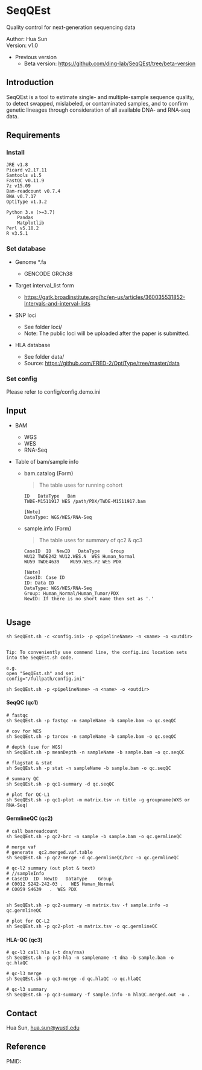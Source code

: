 SeqQEst
========

Quality control for next-generation sequencing data

Author: Hua Sun  
Version: v1.0  


* Previous version
	* Beta version: https://github.com/ding-lab/SeqQEst/tree/beta-version



Introduction
-------------
SeqQEst is a tool to estimate single- and multiple-sample sequence quality, to detect swapped, mislabeled, or contaminated samples, and to confirm genetic lineages through consideration of all available DNA- and RNA-seq data. 



Requirements
-------------

### Install

    JRE v1.8
    Picard v2.17.11
    Samtools v1.5
    FastQC v0.11.9
    7z v15.09
    Bam-readcount v0.7.4
    BWA v0.7.17
    OptiType v1.3.2
    
    Python 3.x (>=3.7)
	    Pandas
	    Matplotlib
	Perl v5.18.2
	R v3.5.1


### Set database

* Genome *.fa
	* GENCODE GRCh38 

* Target interval_list form
	* https://gatk.broadinstitute.org/hc/en-us/articles/360035531852-Intervals-and-interval-lists

* SNP loci
	* See folder loci/
	* Note: The public loci will be uploaded after the paper is submitted. 

* HLA database
	* See folder data/
	* Source: https://github.com/FRED-2/OptiType/tree/master/data



### Set config
	
Please refer to config/config.demo.ini



Input
-------------
* BAM
	* WGS
	* WES
	* RNA-Seq
	
* Table of bam/sample info
	* bam.catalog (Form)
		> The table uses for running cohort

		```
		ID   DataType   Bam
		TWDE-M1511917 WES /path/PDX/TWDE-M1511917.bam
      	```
      	```
      	[Note]
      	DataType: WGS/WES/RNA-Seq
		```
		
	* sample.info (Form)
		> The table uses for summary of qc2 & qc3

		```
		CaseID	ID	NewID	DataType	Group
       WU12	TWDE242	WU12.WES.N	WES	Human_Normal
       WU59	TWDE4639	WU59.WES.P2	WES	PDX
       ```
       
       ```
       [Note]
       CaseID: Case ID
       ID: Data ID
       DataType: WGS/WES/RNA-Seq
       Group: Human_Normal/Human_Tumor/PDX
       NewID: If there is no short name then set as '.'
			
		```



Usage
-------------

```
sh SeqQEst.sh -c <config.ini> -p <pipelineName> -n <name> -o <outdir>


Tip: To conveniently use commend line, the config.ini location sets into the SeqQEst.sh code.

e.g.
open "SeqQEst.sh" and set 
config="/fullpath/config.ini"

sh SeqQEst.sh -p <pipelineName> -n <name> -o <outdir>

```


#### SeqQC (qc1)

```
# fastqc
sh SeqQEst.sh -p fastqc -n sampleName -b sample.bam -o qc.seqQC

# cov for WES
sh SeqQEst.sh -p tarcov -n sampleName -b sample.bam -o qc.seqQC

# depth (use for WGS)
sh SeqQEst.sh -p meanDepth -n sampleName -b sample.bam -o qc.seqQC

# flagstat & stat
sh SeqQEst.sh -p stat -n sampleName -b sample.bam -o qc.seqQC

# summary QC
sh SeqQEst.sh -p qc1-summary -d qc.seqQC

# plot for QC-L1
sh SeqQEst.sh -p qc1-plot -m matrix.tsv -n title -g groupname(WXS or RNA-Seq)

```

#### GermlineQC (qc2)

```
# call bamreadcount
sh SeqQEst.sh -p qc2-brc -n sample -b sample.bam -o qc.germlineQC

# merge vaf
# generate  qc2.merged.vaf.table
sh SeqQEst.sh -p qc2-merge -d qc.germlineQC/brc -o qc.germlineQC

# qc-l2 summary (out plot & text)
# //sampleInfo
# CaseID  ID  NewID   DataType    Group
# C0012 S242-242-03 .   WES Human_Normal
# C0059 S4639   .  WES PDX


sh SeqQEst.sh -p qc2-summary -m matrix.tsv -f sample.info -o qc.germlineQC

# plot for QC-L2
sh SeqQEst.sh -p qc2-plot -m matrix.tsv -o qc.germlineQC

```

#### HLA-QC (qc3)

```
# qc-l3 call hla (-t dna/rna)
sh SeqQEst.sh -p qc3-hla -n samplename -t dna -b sample.bam -o qc.hlaQC

# qc-l3 merge
sh SeqQEst.sh -p qc3-merge -d qc.hlaQC -o qc.hlaQC

# qc-l3 summary
sh SeqQEst.sh -p qc3-summary -f sample.info -m hlaQC.merged.out -o .

```


Contact
-------------
Hua Sun, <hua.sun@wustl.edu>


Reference
-------------
PMID:


